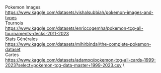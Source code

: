 Pokemon Images \
https://www.kaggle.com/datasets/vishalsubbiah/pokemon-images-and-types \
Tournois \
https://www.kaggle.com/datasets/enriccogemha/pokemon-tcg-all-tournaments-decks-2011-2023 \
Stats Générales \
https://www.kaggle.com/datasets/mihirbindal/the-complete-pokemon-dataset \
Cartes \
https://www.kaggle.com/datasets/adampq/pokemon-tcg-all-cards-1999-2023?select=pokemon-tcg-data-master+1999-2023.csv \
